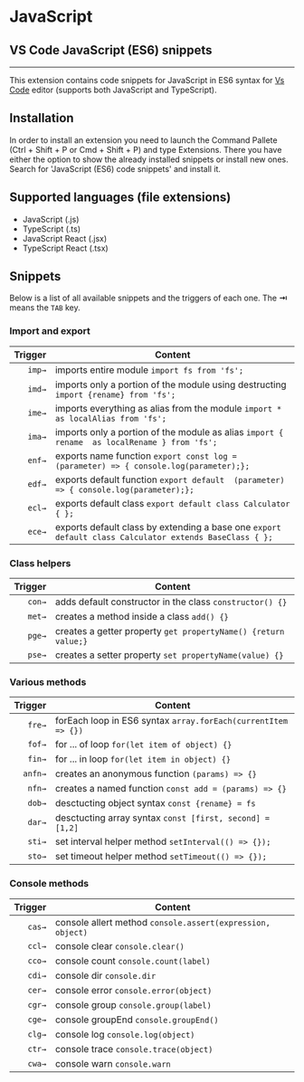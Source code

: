 # JavaScript
## VS Code JavaScript (ES6) snippets
-------------------
This extension contains code snippets for JavaScript in ES6 syntax for [Vs Code][code] editor (supports both JavaScript and TypeScript).

## Installation

In order to install an extension you need to launch the Command Pallete (Ctrl + Shift + P or Cmd + Shift + P) and type Extensions.
There you have either the option to show the already installed snippets or install new ones. Search for 'JavaScript (ES6) code snippets' and install it.

## Supported languages (file extensions)
* JavaScript (.js)
* TypeScript (.ts)
* JavaScript React (.jsx)
* TypeScript React (.tsx)

## Snippets

Below is a list of all available snippets and the triggers of each one. The **⇥** means the `TAB` key.

### Import and export
| Trigger  | Content |
| -------: | ------- |
| `imp→`   | imports entire module `import fs from 'fs';`|
| `imd→`   | imports only a portion of the module using destructing  `import {rename} from 'fs';` |
| `ime→`   | imports everything as alias from the module `import * as localAlias from 'fs';` |
| `ima→`   | imports only a portion of the module as alias `import { rename  as localRename } from 'fs';` |
| `enf→`   | exports name function `export const log = (parameter) => { console.log(parameter);};` |
| `edf→`   | exports default function `export default  (parameter) => { console.log(parameter);};` |
| `ecl→`   | exports default class `export default class Calculator { };` |
| `ece→`   | exports default class by extending a base one `export default class Calculator extends BaseClass { };` |

### Class helpers
| Trigger  | Content |
| -------: | ------- |
| `con→`   | adds default constructor in the class `constructor() {}`|
| `met→`   | creates a method inside a class `add() {}` |
| `pge→`   | creates a getter property `get propertyName() {return value;}` |
| `pse→`   | creates a setter property `set propertyName(value) {}` |

### Various methods
| Trigger  | Content |
| -------: | ------- |
| `fre→`   | forEach loop in ES6 syntax `array.forEach(currentItem => {})`|
| `fof→`   | for ... of loop `for(let item of object) {}` |
| `fin→`   | for ... in loop `for(let item in object) {}` |
| `anfn→`  | creates an anonymous function `(params) => {}` |
| `nfn→`   | creates a named function `const add = (params) => {}` |
| `dob→`   | desctucting object syntax `const {rename} = fs` |
| `dar→`   | desctucting array syntax `const [first, second] = [1,2]` |
| `sti→`   | set interval helper method `setInterval(() => {});` |
| `sto→`   | set timeout helper method `setTimeout(() => {});` |

### Console methods
| Trigger  | Content |
| -------: | ------- |
| `cas→`   | console allert method `console.assert(expression, object)`|
| `ccl→`   | console clear `console.clear()` |
| `cco→`   | console count `console.count(label)` |
| `cdi→`   | console dir `console.dir` |
| `cer→`   | console error `console.error(object)` |
| `cgr→`   | console group `console.group(label)` |
| `cge→`   | console groupEnd `console.groupEnd()` |
| `clg→`   | console log `console.log(object)` |
| `ctr→`   | console trace `console.trace(object)` |
| `cwa→`   | console warn `console.warn` |

[code]: https://code.visualstudio.com/
